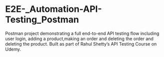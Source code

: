 # E2E-_Automation-API-Testing_Postman
 Postman project demonstrating a full end-to-end API testing flow including user  login, adding a product,making an order and deleting the order and deleting the product. Built as part of Rahul Shetty’s API Testing Course on Udemy.
